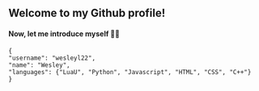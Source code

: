 ## Welcome to my Github profile!

#### Now, let me introduce myself 👀👀

```
{
"username": "wesleyl22",
"name": "Wesley",
"languages": {"LuaU", "Python", "Javascript", "HTML", "CSS", "C++"}
}
